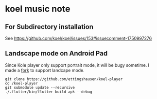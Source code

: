 # koel music note


## For Subdirectory installation
See https://github.com/koel/koel/issues/153#issuecomment-1750997276


## Landscape mode on Android Pad
Since Kole player only support portrait mode, it will be bugy sometime. I made a [fork](https://github.com/ettingshausen/koel-player ) to support landcape mode.

```shell
git clone https://github.com/ettingshausen/koel-player
cd /koel-player
git submodule update --recursive
./.flutter/bin/flutter build apk --debug
```
